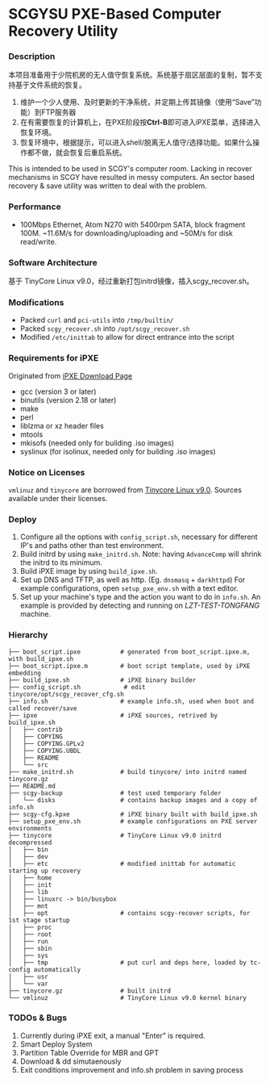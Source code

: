 # SCGYSU PXE-Based Computer Recovery Utility

### Description
本项目准备用于少院机房的无人值守恢复系统。系统基于扇区层面的复制，暂不支持基于文件系统的恢复。

1. 维护一个少人使用、及时更新的干净系统，并定期上传其镜像（使用“Save”功能）到FTP服务器
2. 在有需要恢复的计算机上，在PXE阶段按**Ctrl-B**即可进入iPXE菜单，选择进入恢复环境。
3. 恢复环境中，根据提示，可以进入shell/脱离无人值守/选择功能。如果什么操作都不做，就会恢复后重启系统。

This is intended to be used in SCGY's computer room. Lacking in recover mechanisms in SCGY have resulted in messy computers.
An sector based recovery & save utility was written to deal with the problem.

### Performance
- 100Mbps Ethernet, Atom N270 with 5400rpm SATA, block fragment 100M. ~11.6M/s for downloading/uploading and ~50M/s for disk read/write.

### Software Architecture
基于 TinyCore Linux v9.0，经过重新打包initrd镜像，插入scgy_recover.sh。

### Modifications
- Packed `curl` and `pci-utils` into `/tmp/builtin/`
- Packed `scgy_recover.sh` into `/opt/scgy_recover.sh`
- Modified `/etc/inittab` to allow for direct entrance into the script

### Requirements for iPXE
Originated from [iPXE Download Page](http://ipxe.org/download)
- gcc (version 3 or later)
- binutils (version 2.18 or later)
- make
- perl
- liblzma or xz header files
- mtools
- mkisofs (needed only for building .iso images)
- syslinux (for isolinux, needed only for building .iso images)

### Notice on Licenses
`vmlinuz` and `tinycore` are borrowed from [Tinycore Linux v9.0](http://www.tinycorelinux.net/). Sources available under their licenses.

### Deploy
1. Configure all the options with `config_script.sh`, necessary for different IP's and paths other than test environment.
2. Build initrd by using `make_initrd.sh`. Note: having `AdvanceComp` will shrink the initrd to its minimum.
3. Build iPXE image by using `build_ipxe.sh`.
4. Set up DNS and TFTP, as well as http. (Eg. `dnsmasq` + `darkhttpd`)
   For example configurations, open `setup_pxe_env.sh` with a text editor.
5. Set up your machine's type and the action you want to do in `info.sh`. An example is provided by detecting and running on *LZT-TEST-TONGFANG* machine.

### Hierarchy
```
├── boot_script.ipxe           # generated from boot_script.ipxe.m, with build_ipxe.sh
├── boot_script.ipxe.m         # boot script template, used by iPXE embedding
├── build_ipxe.sh              # iPXE binary builder
├── config_script.sh            # edit tinycore/opt/scgy_recover_cfg.sh
├── info.sh                    # example info.sh, used when boot and called recover/save
├── ipxe                       # iPXE sources, retrived by build_ipxe.sh
│   ├── contrib
│   ├── COPYING
│   ├── COPYING.GPLv2
│   ├── COPYING.UBDL
│   ├── README
│   └── src
├── make_initrd.sh             # build tinycore/ into initrd named tinycore.gz
├── README.md
├── scgy-backup                # test used temporary folder
│   └── disks                  # contains backup images and a copy of info.sh 
├── scgy-cfg.kpxe              # iPXE binary built with build_ipxe.sh
├── setup_pxe_env.sh           # example configurations on PXE server environments
├── tinycore                   # TinyCore Linux v9.0 initrd decompressed
│   ├── bin
│   ├── dev
│   ├── etc                    # modified inittab for automatic starting up recovery
│   ├── home
│   ├── init
│   ├── lib
│   ├── linuxrc -> bin/busybox
│   ├── mnt
│   ├── opt                    # contains scgy-recover scripts, for 1st stage startup
│   ├── proc
│   ├── root
│   ├── run
│   ├── sbin
│   ├── sys
│   ├── tmp                    # put curl and deps here, loaded by tc-config automatically
│   ├── usr
│   └── var
├── tinycore.gz                # built initrd
└── vmlinuz                    # TinyCore Linux v9.0 kernel binary
```

### TODOs & Bugs
1. Currently during iPXE exit, a manual "Enter" is required.
2. Smart Deploy System
3. Partition Table Override for MBR and GPT
4. Download & dd simutaenously
5. Exit conditions improvement and info.sh problem in saving process
